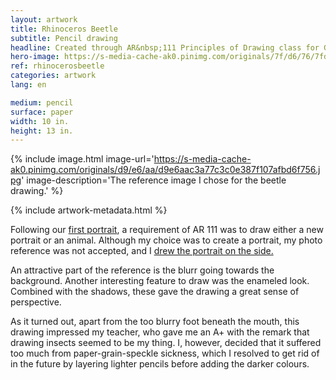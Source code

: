 ```yaml
---
layout: artwork
title: Rhinoceros Beetle
subtitle: Pencil drawing
headline: Created through AR&nbsp;111 Principles of Drawing class for Graphic Design.
hero-image: https://s-media-cache-ak0.pinimg.com/originals/7f/d6/76/7fd6765b6c1e35b38a2920ceff0d0517.jpg
ref: rhinocerosbeetle
categories: artwork
lang: en

medium: pencil
surface: paper
width: 10 in.
height: 13 in.
---
```

{% include image.html image-url='https://s-media-cache-ak0.pinimg.com/originals/d9/e6/aa/d9e6aac3a77c3c0e387f107afbd6f756.jpg' image-description='The reference image I chose for the beetle drawing.' %}

{% include artwork-metadata.html %}

Following our <a href="http://denislabrecque.ca/artwork/2015/11/23/shawn-labrecque.html">first portrait</a>, a requirement of AR&nbsp;111 was to draw either a new portrait or an animal. Although my choice was to create a portrait, my photo reference was not accepted, and I <a href="http://denislabrecque.ca/artwork/2015/11/24/su-yeon-lee.html">drew the portrait on the side.</a>

An attractive part of the reference is the blurr going towards the background. Another interesting feature to draw was the enameled look. Combined with the shadows, these gave the drawing a great sense of perspective.

As it turned out, apart from the too blurry foot beneath the mouth, this drawing impressed my teacher, who gave me an A+ with the remark that drawing insects seemed to be my thing. I, however, decided that it suffered too much from paper-grain-speckle sickness, which I resolved to get rid of in the future by layering lighter pencils before adding the darker colours.